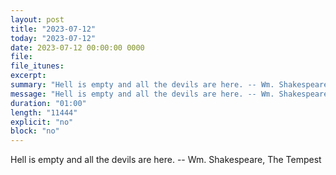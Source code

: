 ```yaml
---
layout: post
title: "2023-07-12"
today: "2023-07-12"
date: 2023-07-12 00:00:00 0000
file:
file_itunes:
excerpt:
summary: "Hell is empty and all the devils are here. -- Wm. Shakespeare, The Tempest "
message: "Hell is empty and all the devils are here. -- Wm. Shakespeare, The Tempest "
duration: "01:00"
length: "11444"
explicit: "no"
block: "no"
---
```

Hell is empty and all the devils are here. -- Wm. Shakespeare, The Tempest 

